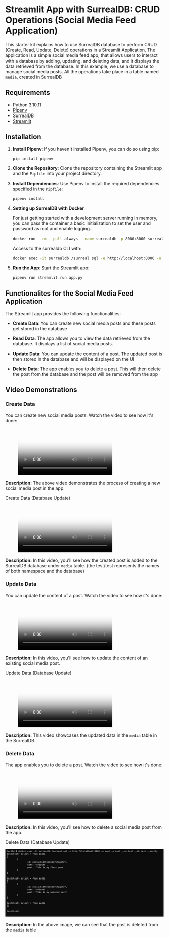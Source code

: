 # Streamlit App with SurrealDB: CRUD Operations (Social Media Feed Application)

This starter kit explains how to use SurrealDB database to perform CRUD (Create, Read, Update, Delete) operations in a Streamlit Application. The application is a simple social media feed app, that allows users to interact with a database by adding, updating, and deleting data, and it displays the data retrieved from the database. In this example, we use a database to manage social media posts. All the operations take place in a table named `media`, created in SurrealDB

## Requirements

- Python 3.10.11
- [Pipenv](https://pipenv.pypa.io/en/latest/)
- [SurrealDB](https://surrealdb.com/)
- [Streamlit](https://streamlit.io/)

## Installation

1. **Install Pipenv**: If you haven't installed Pipenv, you can do so using pip:

   ```bash
   pip install pipenv
   ```

2. **Clone the Repository**: Clone the repository containing the Streamlit app and the `Pipfile` into your project directory.

3. **Install Dependencies**: Use Pipenv to install the required dependencies specified in the `Pipfile`:

   ```bash
   pipenv install
   ```

4. **Setting up SurrealDB with Docker**

   For just getting started with a development server running in memory, you can pass the container a basic initialization to set the user and password as root and enable logging.

   ```bash
   docker run --rm --pull always --name surrealdb -p 8000:8000 surrealdb/surrealdb:latest start --log trace --user root --pass root memory
   ```
   Access to the surrealdb CLI with:
   ```bash
   docker exec -it surrealdb /surreal sql -e http://localhost:8000 -u root -p root --ns test --db test --pretty
   ```

5. **Run the App**: Start the Streamlit app:

   ```bash
   pipenv run streamlit run app.py
   ```
   

## Functionalites for the Social Media Feed Application

The Streamlit app provides the following functionalities:

- **Create Data**: You can create new social media posts and these posts get stored in the database

- **Read Data**: The app allows you to view the data retrieved from the database. It displays a list of social media posts.

- **Update Data**: You can update the content of a post. The updated post is then stored in the database and will be displayed on the UI

- **Delete Data**: The app enables you to delete a post. This will then delete the post from the database and the post will be removed from the app
## Video Demonstrations

### Create Data

You can create new social media posts. Watch the video to see how it's done:

<figure class="video_container">
  <video controls="true" allowfullscreen="true" poster="path/to/poster_image.png">
    <source src=".github/gui_create.m4v" type="video/mp4">
  </video>
</figure>

**Description:** The above video demonstrates the process of creating a new social media post in the app.

Create Data (Database Update)

<figure class="video_container">
  <video controls="true" allowfullscreen="true" poster="path/to/poster_image.png">
    <source src=".github/ter_create.m4v" type="video/mp4">
  </video>
</figure>

**Description:** In this video, you'll see how the created post is added to the SurrealDB database under `media` table. (the test/test represents the names of both namespace and the database)

### Update Data

You can update the content of a post. Watch the video to see how it's done:

<figure class="video_container">
  <video controls="true" allowfullscreen="true" poster="path/to/poster_image.png">
    <source src=".github/gui_update.m4v" type="video/mp4">
  </video>
</figure>

**Description:** In this video, you'll see how to update the content of an existing social media post.

Update Data (Database Update)

<figure class="video_container">
  <video controls="true" allowfullscreen="true" poster="path/to/poster_image.png">
    <source src=".github/ter_update.m4v" type="video/mp4">
  </video>
</figure>

**Description:** This video showcases the updated data in the `media` table in the SurrealDB.

### Delete Data

The app enables you to delete a post. Watch the video to see how it's done:

<figure class="video_container">
  <video controls="true" allowfullscreen="true" poster="path/to/poster_image.png">
    <source src=".github/gui_del.m4v" type="video/mp4">
  </video>
</figure>

**Description:** In this video, you'll see how to delete a social media post from the app.

Delete Data (Database Update)

![](.github/del_trim.jpg)

**Description:** In the above image, we can see that the post is deleted from the `media` table